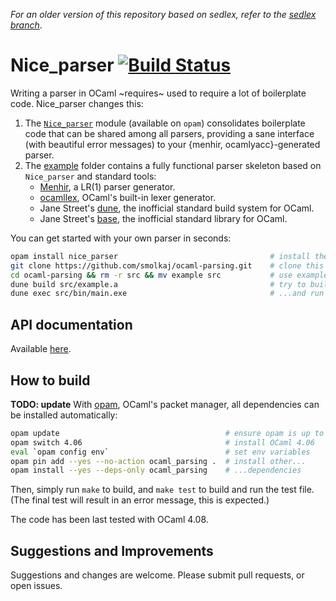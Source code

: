 *For an older version of this repository based on sedlex, refer to the [sedlex branch](../../tree/sedlex)*.

# Nice_parser [![Build Status](https://travis-ci.org/smolkaj/ocaml-parsing.svg?branch=master)](https://travis-ci.org/smolkaj/ocaml-parsing)

Writing a parser in OCaml ~requires~ used to require a lot of boilerplate code.
Nice_parser changes this:
1. The [`Nice_parser`](src/nice_parser.ml) module (available on `opam`)  consolidates boilerplate code that can be shared among all parsers, providing a sane interface (with beautiful error messages) to your \{menhir, ocamlyacc\}-generated parser.
2. The [example](example) folder contains a fully functional parser skeleton based on `Nice_parser` and standard tools:
   * [Menhir](http://gallium.inria.fr/~fpottier/menhir/), a LR(1) parser generator.
   * [ocamllex](https://caml.inria.fr/pub/docs/manual-ocaml/lexyacc.html), OCaml's built-in lexer generator.
   * Jane Street's [dune](https://dune.build/), the inofficial standard build system for OCaml.
   * Jane Street's [base](https://opensource.janestreet.com/base/), the inofficial standard library for OCaml.

You can get started with your own parser in seconds:
```sh
opam install nice_parser                                  # install the nice_parser library
git clone https://github.com/smolkaj/ocaml-parsing.git    # clone this repository
cd ocaml-parsing && rm -r src && mv example src           # use example as starting point
dune build src/example.a                                  # try to build...
dune exec src/bin/main.exe                                # ...and run your parser!
```

## API documentation
Available [here](http://smolkaj.github.io/ocaml-parsing/).

## How to build
**TODO: update**
With [opam](http://opam.ocaml.org), OCaml's packet manager, all dependencies can be installed automatically:
```sh
opam update                                     # ensure opam is up to date
opam switch 4.06                                # install OCaml 4.06
eval `opam config env`                          # set env variables
opam pin add --yes --no-action ocaml_parsing .  # install other...
opam install --yes --deps-only ocaml_parsing    # ...dependencies
```
Then, simply run `make` to build, and `make test` to build and run the test file. (The final test will result in an error message, this is expected.)

The code has been last tested with OCaml 4.08.

## Suggestions and Improvements
Suggestions and changes are welcome. Please submit pull requests, or open issues.
